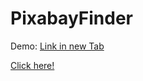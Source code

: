 # PixabayFinder
Demo:
[Link in new Tab](https://fadihanna123.github.io/PixabayFinder/?target=_blank)

<a href="https://fadihanna123.github.io/PixabayFinder/" target="_blank">Click here!</a>

